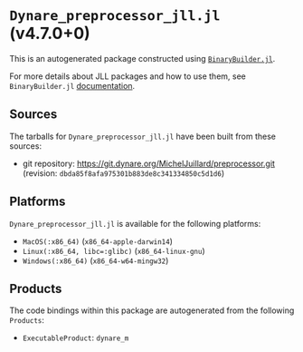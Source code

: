 # `Dynare_preprocessor_jll.jl` (v4.7.0+0)

This is an autogenerated package constructed using [`BinaryBuilder.jl`](https://github.com/JuliaPackaging/BinaryBuilder.jl).

For more details about JLL packages and how to use them, see `BinaryBuilder.jl` [documentation](https://juliapackaging.github.io/BinaryBuilder.jl/dev/jll/).

## Sources

The tarballs for `Dynare_preprocessor_jll.jl` have been built from these sources:

* git repository: https://git.dynare.org/MichelJuillard/preprocessor.git (revision: `dbda85f8afa975301b883de8c341334850c5d1d6`)

## Platforms

`Dynare_preprocessor_jll.jl` is available for the following platforms:

* `MacOS(:x86_64)` (`x86_64-apple-darwin14`)
* `Linux(:x86_64, libc=:glibc)` (`x86_64-linux-gnu`)
* `Windows(:x86_64)` (`x86_64-w64-mingw32`)

## Products

The code bindings within this package are autogenerated from the following `Products`:

* `ExecutableProduct`: `dynare_m`
